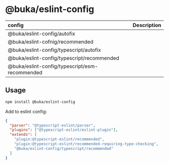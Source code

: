 # @buka/eslint-config

| config                                         | Description |
| :--------------------------------------------- | :---------- |
| @buka/eslint-config/autofix                    |
| @buka/eslint-cofnig/recommended                |
| @buka/eslint-config/typescript/autofix         |
| @buka/eslint-config/typescript/recommended     |
| @buka/eslint-config/typescript/esm-recommended |

## Usage

```bash
npm install @buka/eslint-config
```

Add to eslint config:

```json
{
  "parser": "@typescript-eslint/parser",
  "plugins": ["@typescript-eslint/eslint-plugin"],
  "extends": [
    "plugin:@typescript-eslint/recommended",
    "plugin:@typescript-eslint/recommended-requiring-type-checking",
    "@buka/eslint-config/typescript/recommended"
  ]
}
```
